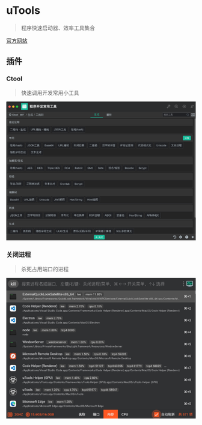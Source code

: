 # uTools

> 程序快速启动器、效率工具集合

[官方网站](https://www.u.tools/)

## 插件

### Ctool

> 快速调用开发常用小工具

![utools-1.png](images/utools-1.png)

### 关闭进程

> 杀死占用端口的进程

![utools-2.png](images/utools-2.png)
